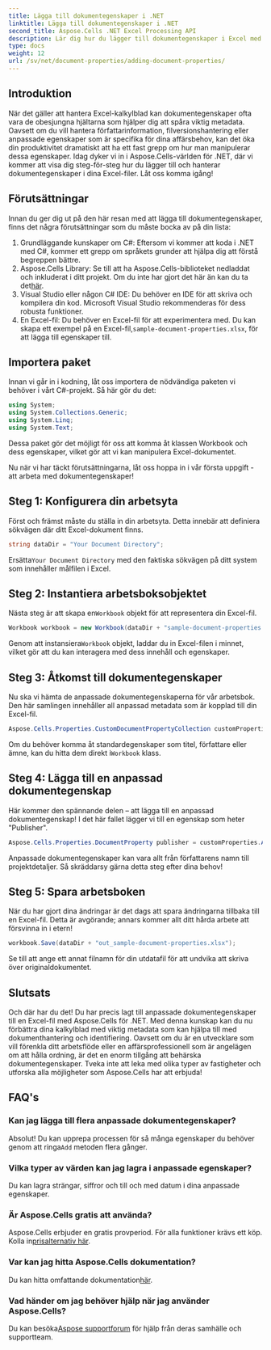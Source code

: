 ```yaml
---
title: Lägga till dokumentegenskaper i .NET
linktitle: Lägga till dokumentegenskaper i .NET
second_title: Aspose.Cells .NET Excel Processing API
description: Lär dig hur du lägger till dokumentegenskaper i Excel med Aspose.Cells för .NET med denna detaljerade steg-för-steg-guide.
type: docs
weight: 12
url: /sv/net/document-properties/adding-document-properties/
---
```

## Introduktion
När det gäller att hantera Excel-kalkylblad kan dokumentegenskaper ofta vara de obesjungna hjältarna som hjälper dig att spåra viktig metadata. Oavsett om du vill hantera författarinformation, filversionshantering eller anpassade egenskaper som är specifika för dina affärsbehov, kan det öka din produktivitet dramatiskt att ha ett fast grepp om hur man manipulerar dessa egenskaper. Idag dyker vi in i Aspose.Cells-världen för .NET, där vi kommer att visa dig steg-för-steg hur du lägger till och hanterar dokumentegenskaper i dina Excel-filer. Låt oss komma igång!
## Förutsättningar
Innan du ger dig ut på den här resan med att lägga till dokumentegenskaper, finns det några förutsättningar som du måste bocka av på din lista:
1. Grundläggande kunskaper om C#: Eftersom vi kommer att koda i .NET med C#, kommer ett grepp om språkets grunder att hjälpa dig att förstå begreppen bättre.
2.  Aspose.Cells Library: Se till att ha Aspose.Cells-biblioteket nedladdat och inkluderat i ditt projekt. Om du inte har gjort det här än kan du ta det[här](https://releases.aspose.com/cells/net/).
3. Visual Studio eller någon C# IDE: Du behöver en IDE för att skriva och kompilera din kod. Microsoft Visual Studio rekommenderas för dess robusta funktioner.
4.  En Excel-fil: Du behöver en Excel-fil för att experimentera med. Du kan skapa ett exempel på en Excel-fil,`sample-document-properties.xlsx`, för att lägga till egenskaper till.
## Importera paket
Innan vi går in i kodning, låt oss importera de nödvändiga paketen vi behöver i vårt C#-projekt. Så här gör du det:
```csharp
using System;
using System.Collections.Generic;
using System.Linq;
using System.Text;
```
Dessa paket gör det möjligt för oss att komma åt klassen Workbook och dess egenskaper, vilket gör att vi kan manipulera Excel-dokumentet.

Nu när vi har täckt förutsättningarna, låt oss hoppa in i vår första uppgift - att arbeta med dokumentegenskaper!
## Steg 1: Konfigurera din arbetsyta
Först och främst måste du ställa in din arbetsyta. Detta innebär att definiera sökvägen där ditt Excel-dokument finns.
```csharp
string dataDir = "Your Document Directory";
```
 Ersätta`Your Document Directory` med den faktiska sökvägen på ditt system som innehåller målfilen i Excel.
## Steg 2: Instantiera arbetsboksobjektet
 Nästa steg är att skapa en`Workbook` objekt för att representera din Excel-fil.
```csharp
Workbook workbook = new Workbook(dataDir + "sample-document-properties.xlsx");
```
 Genom att instansiera`Workbook` objekt, laddar du in Excel-filen i minnet, vilket gör att du kan interagera med dess innehåll och egenskaper.
## Steg 3: Åtkomst till dokumentegenskaper
Nu ska vi hämta de anpassade dokumentegenskaperna för vår arbetsbok. Den här samlingen innehåller all anpassad metadata som är kopplad till din Excel-fil.
```csharp
Aspose.Cells.Properties.CustomDocumentPropertyCollection customProperties = workbook.Worksheets.CustomDocumentProperties;
```
 Om du behöver komma åt standardegenskaper som titel, författare eller ämne, kan du hitta dem direkt i`Workbook` klass.
## Steg 4: Lägga till en anpassad dokumentegenskap
Här kommer den spännande delen – att lägga till en anpassad dokumentegenskap! I det här fallet lägger vi till en egenskap som heter "Publisher".
```csharp
Aspose.Cells.Properties.DocumentProperty publisher = customProperties.Add("Publisher", "Aspose");
```
Anpassade dokumentegenskaper kan vara allt från författarens namn till projektdetaljer. Så skräddarsy gärna detta steg efter dina behov!
## Steg 5: Spara arbetsboken
När du har gjort dina ändringar är det dags att spara ändringarna tillbaka till en Excel-fil. Detta är avgörande; annars kommer allt ditt hårda arbete att försvinna in i etern!
```csharp
workbook.Save(dataDir + "out_sample-document-properties.xlsx");
```
Se till att ange ett annat filnamn för din utdatafil för att undvika att skriva över originaldokumentet.

## Slutsats
Och där har du det! Du har precis lagt till anpassade dokumentegenskaper till en Excel-fil med Aspose.Cells för .NET. Med denna kunskap kan du nu förbättra dina kalkylblad med viktig metadata som kan hjälpa till med dokumenthantering och identifiering. Oavsett om du är en utvecklare som vill förenkla ditt arbetsflöde eller en affärsprofessionell som är angelägen om att hålla ordning, är det en enorm tillgång att behärska dokumentegenskaper. 
Tveka inte att leka med olika typer av fastigheter och utforska alla möjligheter som Aspose.Cells har att erbjuda!
## FAQ's
### Kan jag lägga till flera anpassade dokumentegenskaper?
 Absolut! Du kan upprepa processen för så många egenskaper du behöver genom att ringa`Add` metoden flera gånger.
### Vilka typer av värden kan jag lagra i anpassade egenskaper?
Du kan lagra strängar, siffror och till och med datum i dina anpassade egenskaper.
### Är Aspose.Cells gratis att använda?
 Aspose.Cells erbjuder en gratis provperiod. För alla funktioner krävs ett köp. Kolla in[prisalternativ här](https://purchase.aspose.com/buy).
### Var kan jag hitta Aspose.Cells dokumentation?
Du kan hitta omfattande dokumentation[här](https://reference.aspose.com/cells/net/).
### Vad händer om jag behöver hjälp när jag använder Aspose.Cells?
 Du kan besöka[Aspose supportforum](https://forum.aspose.com/c/cells/9) för hjälp från deras samhälle och supportteam.